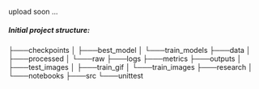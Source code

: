 upload soon ...

##### Initial project structure:

├───checkpoints
│   ├───best_model
│   └───train_models
├───data
│   ├───processed
│   └───raw
├───logs
├───metrics
├───outputs
│   ├───test_images
│   ├───train_gif
│   └───train_images
├───research
│   └───notebooks
├───src
└───unittest
